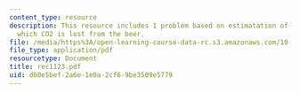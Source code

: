 ```yaml
---
content_type: resource
description: This resource includes 1 problem based on estimatation of the rate at
  which CO2 is lost from the beer.
file: /media/https%3A/open-learning-course-data-rc.s3.amazonaws.com/10-302-transport-processes-fall-2004/d60e5bef2a6e1e0a2cf69be3509e5779_rec1123.pdf
file_type: application/pdf
resourcetype: Document
title: rec1123.pdf
uid: d60e5bef-2a6e-1e0a-2cf6-9be3509e5779
---
```

